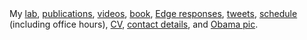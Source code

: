 <table cellspacing="0" cellpadding="0">
</table>

My 
[lab](https://meclab.org),
[publications](https://scholar.google.com/citations?user=Dj-kPasAAAAJ&hl=en&oi=ao),
[videos](https://www.youtube.com/results?search_query=josh+bongard),
[book](https://www.amazon.com/o/ASIN/0262162393/ref=s9_asin_title/103-1396384-1927027),
[Edge responses](https://www.edge.org/memberbio/joshua_bongard),
[tweets](https://twitter.com/DoctorJosh), 
[schedule](https://docs.google.com/document/d/1-Jx9owNRMs1IbH1sXvOCXTqUIxyaJkOtlWzZfFVMZzQ/edit?usp=sharing) (including office hours),
[CV](https://drive.google.com/file/d/1ij9w22ngco-nB_RXE6q5QZMTujVL0DFY/view?usp=sharing),
[contact details](https://www.uvm.edu/cems/cs/profiles/josh_bongard),
and
[Obama pic](https://jbongard.github.io/img/2010_PECASE_HiRes.png).
